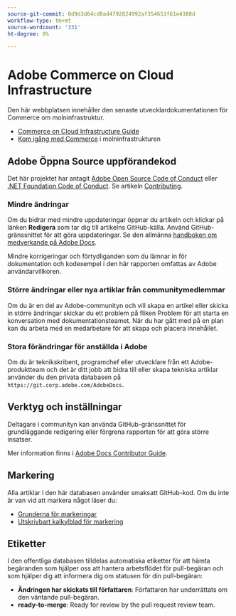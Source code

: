 ```yaml
---
source-git-commit: 0d9d3d64cd0ad4792824992af354653f61e4388d
workflow-type: tm+mt
source-wordcount: '331'
ht-degree: 0%

---
```

# Adobe Commerce on Cloud Infrastructure

Den här webbplatsen innehåller den senaste utvecklardokumentationen för Commerce om molninfrastruktur.

- [Commerce on Cloud Infrastructure Guide](https://experienceleague.adobe.com/docs/commerce-on-cloud/user-guide/overview.html?lang=sv-SE)
- [Kom igång med Commerce](https://experienceleague.adobe.com/docs/commerce-on-cloud/start/overview.html?lang=sv-SE) i molninfrastrukturen

## Adobe Öppna Source uppförandekod

Det här projektet har antagit [Adobe Open Source Code of Conduct](code-of-conduct.md) eller [.NET Foundation Code of Conduct](https://dotnetfoundation.org/about/policies/code-of-conduct).
Se artikeln [Contributing](contributing.md).

### Mindre ändringar

Om du bidrar med mindre uppdateringar öppnar du artikeln och klickar på länken **Redigera** som tar dig till artikelns GitHub-källa. Använd GitHub-gränssnittet för att göra uppdateringar. Se den allmänna [handboken om medverkande på Adobe Docs](https://experienceleague.adobe.com/docs/contributor/contributor-guide/introduction.html?lang=sv-SE).

Mindre korrigeringar och förtydliganden som du lämnar in för dokumentation och kodexempel i den här rapporten omfattas av Adobe användarvillkoren.

### Större ändringar eller nya artiklar från communitymedlemmar

Om du är en del av Adobe-communityn och vill skapa en artikel eller skicka in större ändringar skickar du ett problem på fliken Problem för att starta en konversation med dokumentationsteamet. När du har gått med på en plan kan du arbeta med en medarbetare för att skapa och placera innehållet.

### Stora förändringar för anställda i Adobe

Om du är teknikskribent, programchef eller utvecklare från ett Adobe-produktteam och det är ditt jobb att bidra till eller skapa tekniska artiklar använder du den privata databasen på `https://git.corp.adobe.com/AdobeDocs`.

## Verktyg och inställningar

Deltagare i communityn kan använda GitHub-gränssnittet för grundläggande redigering eller förgrena rapporten för att göra större insatser.

Mer information finns i [Adobe Docs Contributor Guide](https://experienceleague.adobe.com/docs/contributor/contributor-guide/introduction.html?lang=sv-SE).

## Markering

Alla artiklar i den här databasen använder smaksatt GitHub-kod. Om du inte är van vid att markera något läser du:

- [Grunderna för markeringar](https://docs.github.com/en/get-started/writing-on-github/getting-started-with-writing-and-formatting-on-github/basic-writing-and-formatting-syntax)
- [Utskrivbart kalkylblad för markering](https://docs.github.com/en/get-started/quickstart/git-cheatsheet)

## Etiketter

I den offentliga databasen tilldelas automatiska etiketter för att hämta begäranden som hjälper oss att hantera arbetsflödet för pull-begäran och som hjälper dig att informera dig om statusen för din pull-begäran:

- **Ändringen har skickats till författaren**: Författaren har underrättats om den väntande pull-begäran.
- **ready-to-merge**: Ready for review by the pull request review team.
